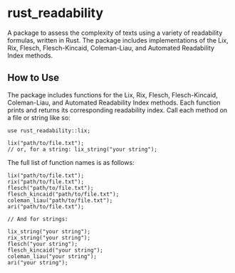 # rust_readability
A package to assess the complexity of texts using a variety of readability formulas, written in Rust. The package includes implementations of the Lix, Rix, Flesch, Flesch-Kincaid, Coleman-Liau, and Automated Readability Index methods.

## How to Use
The package includes functions for the Lix, Rix, Flesch, Flesch-Kincaid, Coleman-Liau, and Automated Readability Index methods. Each function prints and returns its corresponding readability index. Call each method on a file or string like so:

```
use rust_readability::lix;

lix("path/to/file.txt");
// or, for a string: lix_string("your string");
```

The full list of function names is as follows:
```
lix("path/to/file.txt");
rix("path/to/file.txt");
flesch("path/to/file.txt");
flesch_kincaid("path/to/file.txt");
coleman_liau("path/to/file.txt");
ari("path/to/file.txt");

// And for strings:

lix_string("your string");
rix_string("your string");
flesch("your string");
flesch_kincaid("your string");
coleman_liau("your string");
ari("your string");
```


